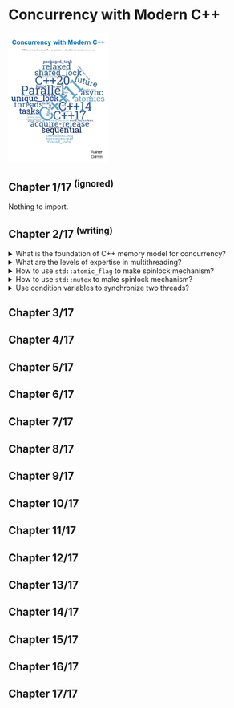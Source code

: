 # Concurrency with Modern C++
<img src="../covers/concurrency-with-modern-cpp.jpg" width="200"/>

## Chapter 1/17 <sup>(ignored)</sup>

Nothing to import.

## Chapter 2/17 <sup>(writing)</sup>

<details>
<summary>What is the foundation of C++ memory model for concurrency?</summary>

> The C++ memory model has to deal with the following points:
>
> - **Atomic operations**: operations that can be performed without interruption.
> - **Partial ordering of operations**: sequences of operations that must not be reordered.
> - **Visible effects** of operations guarantees when operations on shared variables are visible to other threads.

> Origins:
> - Concurrency with Modern C++ - Chapter 2

> References:
---
</details>

<details>
<summary>What are the levels of expertise in multithreading?</summary>

> To deal with multithreading, we should be an expert.
> In case we want to deal with atomics (sequencial consistency), we should open the door to the next level of expertise.
> When we talk about the aquire-release semantic, or relaxed semantics we advance one step higher to the next expertise level.
>
> 1. Multithreading
> 2. Sequencial Consistency
> 3. Aquire-release Semantic
> 4. Relaxed Semantic

> Origins:
> - Concurrency with Modern C++ - Chapter 2

> References:
---
</details>

<details>
<summary>How to use <code>std::atomic_flag</code> to make spinlock mechanism?</summary>

> Spinlock mechanism can be implemented lock-free using atomic library.
>
> `std::atomic_flag` is an atomic boolean. It has a clear and a set state.
> There are two methods in `std::atomic_flag`, the `clear()` which sets its
> value to `false`. Withe the `test_and_set()` method you can set the value
> back to `true` and return the previous value. There is no method to ask for
> the current value.
>
> To use `std::atomic_flag` it must be initialized to `false` with the constant
> `ATOMIC_FLAG_INIT`.
>
> The `std::atomic_flag` has to be initialized with the statement
> `std::atomic_flag = ATOMIC_FLAG_INIT`. Other initialization contexts such as
> `std::atomic_flag{ATOMIC_FLAG_INIT}` are unspecified.
>
> ```cpp
> #include <atomic>
> #include <thread>
> #include <chrono>
>
> class task_unit
> {
> public:
>     void do_something()
>     {
>         lock();
>         std::this_thread::sleep_for(std::chrono::seconds{1});
>         unlock();
>     }
>
> private:
>     void lock() { while (flag.test_and_set()); }
>     void unlock() { flag.clear(); }
>
> private:
>     std::atomic_flag flag = ATOMIC_FLAG_INIT;
> };
>
> int main()
> {
>     task_unit task;
>
>     std::thread taskA{&task_unit::do_something, &task};
>     std::thread taskB{&task_unit::do_something, &task};
>
>     taskA.join();
>     taskB.join();
> }
> ``````

> Origin:
> - 2.3.2.1

> References:
> - [std::atomic\_flag](https://en.cppreference.com/w/cpp/atomic/atomic_flag)
---
</details>

<details>
<summary>How to use <code>std::mutex</code> to make spinlock mechanism?</summary>

> Using `std::atomic_flag` is more straightforward and fast.
>
> ```cpp
> #include <iostream>
> #include <thread>
> #include <chrono>
> #include <mutex>
>
> class task_unit
> {
> public:
>     void do_something()
>     {
>         _lock.lock();
>         std::this_thread::sleep_for(std::chrono::seconds{1});
>         _lock.unlock();
>     }
>
> private:
>     std::mutex _lock;
> };
>
> int main()
> {
>     task_unit task;
>
>     std::thread taskA{&task_unit::do_something, &task};
>     std::thread taskB{&task_unit::do_something, &task};
>
>     taskA.join();
>     taskB.join();
> }
> ``````

> Origin:
> - 2.3.2.1.1

> References:
> - [std::mutex](https://en.cppreference.com/w/cpp/thread/mutex)
---
</details>

<details>
<summary>Use condition variables to synchronize two threads?</summary>

> ```cpp
> #include <condition_variable>
> #include <iostream>
> #include <thread>
> #include <mutex>
> #include <vector>
>
> class some_task
> {
> public:
>     some_task(): _mutex{}, _cond{}, _shared{}, _accessible{}
>     {
>         std::thread t1{&some_task::wait_for_work, this};
>         std::thread t2{&some_task::prepare_data, this};
>         t1.join();
>         t2.join();
>     }
>
>     void wait_for_work()
>     {
>         std::cerr << "Waiting" << std::endl;
>         std::unique_lock<std::mutex> lock(_mutex);
>         _cond.wait(lock, [this]() { return _accessible; });
>         _shared.push_back(4);
>         std::cerr << "Work complete" << std::endl;
>     }
>
>     void prepare_data()
>     {
>         _shared = {1, 2, 3};
>
>         {
>             std::lock_guard<std::mutex> lock(_mutex);
>             _accessible = true;
>         }
>
>         std::cerr << "Data preparation complete" << std::endl;
>         _cond.notify_one();
>     }
>
>     void print_data()
>     {
>         for (auto value: _shared)
>         {
>             std::cout << value << " ";
>         }
>     }
>
> private:
>     std::mutex _mutex;
>     std::condition_variable _cond;
>     std::vector<int> _shared;
>     bool _accessible;
> };
>
> int main()
> {
>     some_task task{};
> }
> ``````

> Origins:
> - Concurrency with Modern C++ - Chapter 2

> References:
---
</details>

## Chapter 3/17
## Chapter 4/17
## Chapter 5/17
## Chapter 6/17
## Chapter 7/17
## Chapter 8/17
## Chapter 9/17
## Chapter 10/17
## Chapter 11/17
## Chapter 12/17
## Chapter 13/17
## Chapter 14/17
## Chapter 15/17
## Chapter 16/17
## Chapter 17/17
